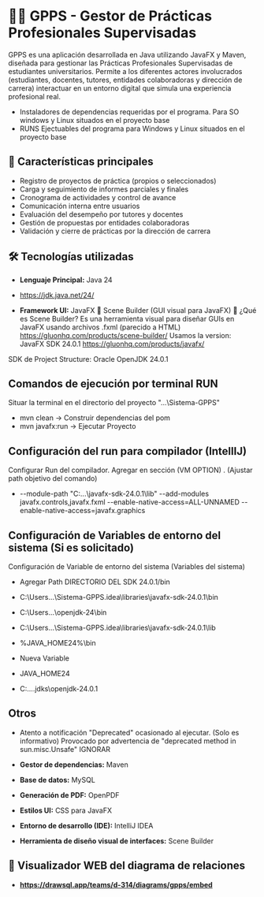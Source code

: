 # 🧑‍🎓 GPPS - Gestor de Prácticas Profesionales Supervisadas

GPPS es una aplicación desarrollada en Java utilizando JavaFX y Maven, diseñada para gestionar las Prácticas Profesionales Supervisadas de estudiantes universitarios. Permite a los diferentes actores involucrados (estudiantes, docentes, tutores, entidades colaboradoras y dirección de carrera) interactuar en un entorno digital que simula una experiencia profesional real.

- Instaladores de dependencias requeridas por el programa. Para SO windows y Linux situados en el proyecto base
- RUNS Ejectuables del programa para Windows y Linux situados en el proyecto base

## 🚀 Características principales

- Registro de proyectos de práctica (propios o seleccionados)
- Carga y seguimiento de informes parciales y finales
- Cronograma de actividades y control de avance
- Comunicación interna entre usuarios
- Evaluación del desempeño por tutores y docentes
- Gestión de propuestas por entidades colaboradoras
- Validación y cierre de prácticas por la dirección de carrera

## 🛠 Tecnologías utilizadas

- **Lenguaje Principal:** Java 24
- https://jdk.java.net/24/
  
- **Framework UI:** JavaFX
    🧰 Scene Builder (GUI visual para JavaFX)
    🔧 ¿Qué es Scene Builder?
    Es una herramienta visual para diseñar GUIs en JavaFX usando archivos .fxml (parecido a HTML)
    https://gluonhq.com/products/scene-builder/
Usamos la version: 
JavaFX SDK 24.0.1
https://gluonhq.com/products/javafx/

SDK de Project Structure: Oracle OpenJDK 24.0.1

## Comandos de ejecución por terminal RUN
Situar la terminal en el directorio del proyecto "...\Sistema-GPPS"

- mvn clean           -> Construir dependencias del pom
- mvn javafx:run      -> Ejecutar Proyecto

## Configuración del run para compilador (IntellIJ)
Configurar Run del compilador. Agregar en sección (VM OPTION) . (Ajustar path objetivo del comando)

- --module-path "C:\...\javafx-sdk-24.0.1\lib"
--add-modules javafx.controls,javafx.fxml
--enable-native-access=ALL-UNNAMED
--enable-native-access=javafx.graphics

## Configuración de Variables de entorno del sistema (Si es solicitado)

Configuración de Variable de entorno del sistema (Variables del sistema)

- Agregar Path DIRECTORIO DEL SDK 24.0.1/bin

- C:\Users\...\Sistema-GPPS\.idea\libraries\javafx-sdk-24.0.1\bin
- C:\Users\...\openjdk-24\bin
- C:\Users\...\Sistema-GPPS\.idea\libraries\javafx-sdk-24.0.1\lib
- %JAVA_HOME24%\bin

- Nueva Variable
- JAVA_HOME24
- C:\...\.jdks\openjdk-24.0.1

## Otros
- Atento a notificación "Deprecated" ocasionado al ejecutar. (Solo es informativo)
Provocado por advertencia de "deprecated method in sun.misc.Unsafe"
IGNORAR

- **Gestor de dependencias:** Maven

- **Base de datos:** MySQL

- **Generación de PDF:** OpenPDF

- **Estilos UI:** CSS para JavaFX
  
- **Entorno de desarrollo (IDE):** IntelliJ IDEA

- **Herramienta de diseño visual de interfaces:** Scene Builder

## 👀 Visualizador WEB del diagrama de relaciones
- **https://drawsql.app/teams/d-314/diagrams/gpps/embed**
